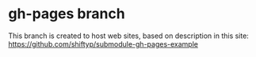 # gh-pages branch

This branch is created to host web sites, based on description in this site:
https://github.com/shiftyp/submodule-gh-pages-example


